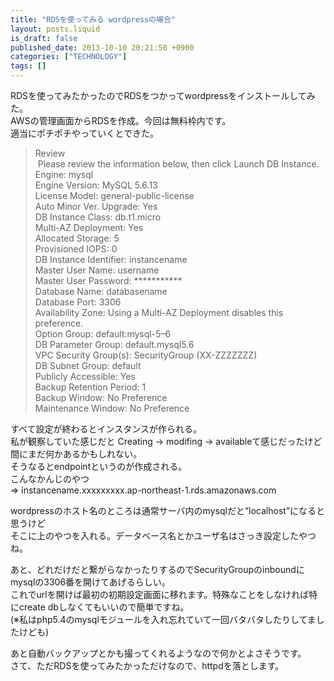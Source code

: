 ```yaml
---
title: "RDSを使ってみる wordpressの場合"
layout: posts.liquid
is_draft: false
published_date: 2013-10-10 20:21:50 +0900
categories: ["TECHNOLOGY"]
tags: []
---
```


RDSを使ってみたかったのでRDSをつかってwordpressをインストールしてみた。  
AWSの管理画面からRDSを作成。今回は無料枠内です。  
適当にポチポチやっていくとできた。

> Review  
> &nbsp;Please review the information below, then click Launch DB Instance. Engine: mysql&nbsp;  
> Engine Version: MySQL 5.6.13&nbsp;  
> License Model: general-public-license&nbsp;  
> Auto Minor Ver. Upgrade: Yes&nbsp;  
> DB Instance Class: db.t1.micro&nbsp;  
> Multi-AZ Deployment: Yes&nbsp;  
> Allocated Storage: 5&nbsp;  
> Provisioned IOPS: 0&nbsp;  
> DB Instance Identifier: instancename&nbsp;  
> Master User Name: username&nbsp;  
> Master User Password: \*\*\*\*\*\*\*\*\*\*\*&nbsp;  
> Database Name: databasename&nbsp;  
> Database Port: 3306&nbsp;  
> Availability Zone: Using a Multi-AZ Deployment disables this preference.&nbsp;  
> Option Group: default:mysql-5–6&nbsp;  
> DB Parameter Group: default.mysql5.6&nbsp;  
> VPC Security Group(s): SecurityGroup (XX-ZZZZZZZ)&nbsp;  
> DB Subnet Group: default&nbsp;  
> Publicly Accessible: Yes&nbsp;  
> Backup Retention Period: 1&nbsp;  
> Backup Window: No Preference&nbsp;  
> Maintenance Window: No Preference

すべて設定が終わるとインスタンスが作られる。  
私が観察していた感じだと Creating -\> modifing -\> availableて感じだったけど間にまだ何かあるかもしれない。  
そうなるとendpointというのが作成される。  
こんなかんじのやつ  
=\> instancename.xxxxxxxxx.ap-northeast-1.rds.amazonaws.com

wordpressのホスト名のところは通常サーバ内のmysqlだと”localhost”になると思うけど  
そこに上のやつを入れる。データベース名とかユーザ名はさっき設定したやつね。

あと、どれだけだと繋がらなかったりするのでSecurityGroupのinboundにmysqlの3306番を開けてあげるらしい。  
これでurlを開けば最初の初期設定画面に移れます。特殊なことをしなければ特にcreate dbしなくてもいいので簡単ですね。  
(※私はphp5.4のmysqlモジュールを入れ忘れていて一回バタバタしたりしてましたけども)

あと自動バックアップとかも撮ってくれるようなので何かとよさそうです。  
さて、ただRDSを使ってみたかっただけなので、httpdを落とします。


